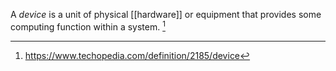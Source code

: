 A *device* is a unit of physical [[hardware]] or equipment that provides some computing function within a system. [^1]

[^1]: https://www.techopedia.com/definition/2185/device